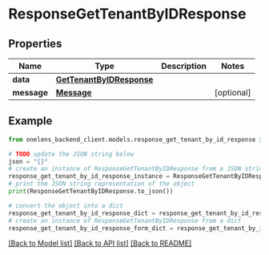 # ResponseGetTenantByIDResponse


## Properties

Name | Type | Description | Notes
------------ | ------------- | ------------- | -------------
**data** | [**GetTenantByIDResponse**](GetTenantByIDResponse.md) |  | 
**message** | [**Message**](Message.md) |  | [optional] 

## Example

```python
from onelens_backend_client.models.response_get_tenant_by_id_response import ResponseGetTenantByIDResponse

# TODO update the JSON string below
json = "{}"
# create an instance of ResponseGetTenantByIDResponse from a JSON string
response_get_tenant_by_id_response_instance = ResponseGetTenantByIDResponse.from_json(json)
# print the JSON string representation of the object
print(ResponseGetTenantByIDResponse.to_json())

# convert the object into a dict
response_get_tenant_by_id_response_dict = response_get_tenant_by_id_response_instance.to_dict()
# create an instance of ResponseGetTenantByIDResponse from a dict
response_get_tenant_by_id_response_form_dict = response_get_tenant_by_id_response.from_dict(response_get_tenant_by_id_response_dict)
```
[[Back to Model list]](../README.md#documentation-for-models) [[Back to API list]](../README.md#documentation-for-api-endpoints) [[Back to README]](../README.md)


